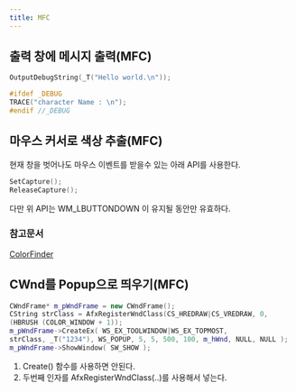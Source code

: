 ```yaml
---
title: MFC
---
```


## 출력 창에 메시지 출력(MFC)

```c++
OutputDebugString(_T("Hello world.\n"));
```

```c++
#ifdef _DEBUG
TRACE("character Name : \n");
#endif //_DEBUG
```

## 마우스 커서로 색상 추출(MFC)

현재 창을 벗어나도 마우스 이벤트를 받을수 있는 아래 API를 사용한다.

```c++
SetCapture(); 
ReleaseCapture();
```

다만 위 API는 WM_LBUTTONDOWN 이 유지될 동안만 유효하다.

### 참고문서
[ColorFinder](https://www.codeproject.com/Articles/5009/ColorFinder-Retrieve-the-color-of-any-pixel-on-the)

## CWnd를 Popup으로 띄우기(MFC)

```c++
CWndFrame* m_pWndFrame = new CWndFrame();
CString strClass = AfxRegisterWndClass(CS_HREDRAW|CS_VREDRAW, 0, 
(HBRUSH (COLOR_WINDOW + 1));
m_pWndFrame->CreateEx( WS_EX_TOOLWINDOW|WS_EX_TOPMOST, 
strClass, _T("1234"), WS_POPUP, 5, 5, 500, 100, m_hWnd, NULL, NULL );
m_pWndFrame->ShowWindow( SW_SHOW );
```

1. Create() 함수를 사용하면 안된다.
2. 두번째 인자를 AfxRegisterWndClass(..)를 사용해서 넣는다.